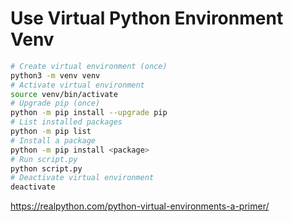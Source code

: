 # Use Virtual Python Environment Venv

```bash
# Create virtual environment (once)
python3 -m venv venv
# Activate virtual environment
source venv/bin/activate
# Upgrade pip (once)
python -m pip install --upgrade pip
# List installed packages
python -m pip list
# Install a package
python -m pip install <package>
# Run script.py
python script.py
# Deactivate virtual environment
deactivate
```

https://realpython.com/python-virtual-environments-a-primer/
